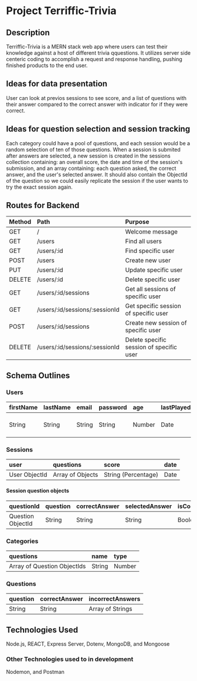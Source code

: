 # Project Terriffic-Trivia

## Description
Terriffic-Trivia is a MERN stack web app where users can test their knowledge against a host of different trivia qquestions. It utilizes server side centeric coding to accomplish a request and response handling, pushing finished products to the end user.

## Ideas for data presentation
User can look at previos sessions to see score, and a list of questions with their answer compared to the correct answer with indicator for if they were correct.

## Ideas for question selection and session tracking
Each category could have a pool of questions, and each session would be a random selection of ten of those questions.
When a session is submited after answers are selected, a new session is created in the sessions collection containing: an overall score, the date and time of the session's submission, and an array containing: each question asked, the correct answer, and the user's selected answer. It should also contain the ObjectId of the question so we could easily replicate the session if the user wants to try the exact session again.

## Routes for Backend
| Method | Path                           | Purpose                                  |
|:-------|:-------------------------------|:-----------------------------------------|
| GET    | /                              | Welcome message                          |
| GET    | /users                         | Find all users                           |
| GET    | /users/:id                     | Find specific user                       |
| POST   | /users                         | Create new user                          |
| PUT    | /users/:id                     | Update specific user                     |
| DELETE | /users/:id                     | Delete specific user                     |
| GET    | /users/:id/sessions            | Get all sessions of specific user        |
| GET    | /users/:id/sessions/:sessionId | Get specific session of specific user    |
| POST   | /users/:id/sessions            | Create new session of specific user      |
| DELETE | /users/:id/sessions/:sessionId | Delete specific session of specific user |


## Schema Outlines

### Users
| firstName | lastName | email  | password | age    | lastPlayed | lastLogin | sessions                   |
|:----------|:---------|:-------|:---------|:-------|:-----------|:----------|:---------------------------|
| String    | String   | String | String   | Number | Date       | Date      | Array of Session ObjectIds |

### Sessions
| user          | questions        | score               | date |
|:--------------|:-----------------|:--------------------|:-----|
| User ObjectId | Array of Objects | String (Percentage) | Date |

#### Session question objects
| questionId        | question | correctAnswer | selectedAnswer | isCorrect |
|:------------------|:---------|:--------------|:---------------|:----------|
| Question ObjectId | String   | String        | String         | Boolean   |

### Categories
| questions                   | name   | type   |
|:----------------------------|:-------|:-------|
| Array of Question ObjectIds | String | Number |

### Questions
| question | correctAnswer | incorrectAnswers | 
|:---------|:--------------|:-----------------|
| String   | String        | Array of Strings |

## Technologies Used
Node.js, REACT, Express Server, Dotenv, MongoDB, and Mongoose

### Other Technologies used to in development
Nodemon, and Postman